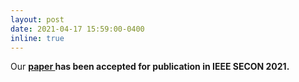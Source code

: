 ```yaml
---
layout: post
date: 2021-04-17 15:59:00-0400
inline: true
---
```


Our <strong>  <a class="news-title" href="/assets/pdf/SECON2021.pdf">paper </a>  <strong> has been accepted for publication in <strong> IEEE SECON 2021.  <strong>
                    


